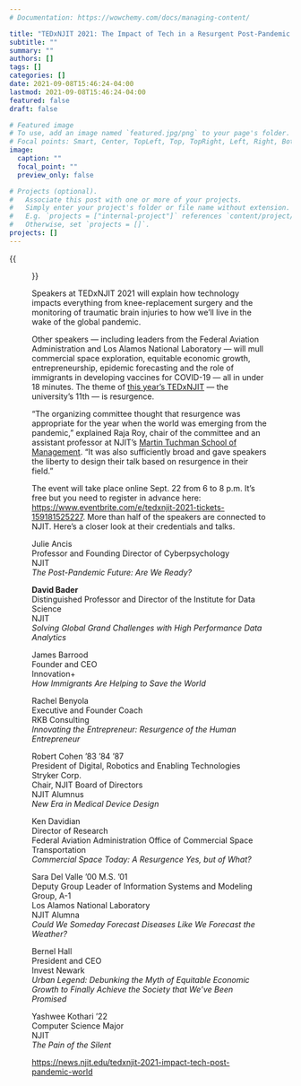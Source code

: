 ```yaml
---
# Documentation: https://wowchemy.com/docs/managing-content/

title: "TEDxNJIT 2021: The Impact of Tech in a Resurgent Post-Pandemic World"
subtitle: ""
summary: ""
authors: []
tags: []
categories: []
date: 2021-09-08T15:46:24-04:00
lastmod: 2021-09-08T15:46:24-04:00
featured: false
draft: false

# Featured image
# To use, add an image named `featured.jpg/png` to your page's folder.
# Focal points: Smart, Center, TopLeft, Top, TopRight, Left, Right, BottomLeft, Bottom, BottomRight.
image:
  caption: ""
  focal_point: ""
  preview_only: false

# Projects (optional).
#   Associate this post with one or more of your projects.
#   Simply enter your project's folder or file name without extension.
#   E.g. `projects = ["internal-project"]` references `content/project/deep-learning/index.md`.
#   Otherwise, set `projects = []`.
projects: []
---
```


{{<figure src="tedx-2021.png">}}

Speakers at TEDxNJIT 2021 will explain how technology impacts everything from knee-replacement surgery and the monitoring of traumatic brain injuries to how we’ll live in the wake of the global pandemic.

Other speakers — including leaders from the Federal Aviation Administration and Los Alamos National Laboratory — will mull commercial space exploration, equitable economic growth, entrepreneurship, epidemic forecasting and the role of immigrants in developing vaccines for COVID-19 — all in under 18 minutes. The theme of [this year’s TEDxNJIT](https://tedxnjit.com/) — the university’s 11th — is resurgence.

“The organizing committee thought that resurgence was appropriate for the year when the world was emerging from the pandemic,” explained Raja Roy, chair of the committee and an assistant professor at NJIT’s [Martin Tuchman School of Management](https://management.njit.edu/). “It was also sufficiently broad and gave speakers the liberty to design their talk based on resurgence in their field.”

The event will take place online Sept. 22 from 6 to 8 p.m. It’s free but you need to register in advance here: https://www.eventbrite.com/e/tedxnjit-2021-tickets-159181525227. More than half of the speakers are connected to NJIT. Here’s a closer look at their credentials and talks.

Julie Ancis  
Professor and Founding Director of Cyberpsychology  
NJIT  
*The Post-Pandemic Future: Are We Ready?*

**David Bader**  
Distinguished Professor and Director of the Institute for Data Science  
NJIT  
*Solving Global Grand Challenges with High Performance Data Analytics*

James Barrood  
Founder and CEO  
Innovation+  
*How Immigrants Are Helping to Save the World*

Rachel Benyola  
Executive and Founder Coach  
RKB Consulting  
*Innovating the Entrepreneur: Resurgence of the Human Entrepreneur*

Robert Cohen ’83 ’84 ’87  
President of Digital, Robotics and Enabling Technologies  
Stryker Corp.  
Chair, NJIT Board of Directors  
NJIT Alumnus  
*New Era in Medical Device Design*

Ken Davidian  
Director of Research  
Federal Aviation Administration Office of Commercial Space Transportation  
*Commercial Space Today: A Resurgence Yes, but of What?*

Sara Del Valle ’00 M.S. ’01  
Deputy Group Leader of Information Systems and Modeling Group, A-1  
Los Alamos National Laboratory  
NJIT Alumna  
*Could We Someday Forecast Diseases Like We Forecast the Weather?*

Bernel Hall  
President and CEO  
Invest Newark  
*Urban Legend: Debunking the Myth of Equitable Economic Growth to Finally Achieve the Society that We’ve Been Promised*

Yashwee Kothari ’22  
Computer Science Major  
NJIT  
*The Pain of the Silent*

https://news.njit.edu/tedxnjit-2021-impact-tech-post-pandemic-world
